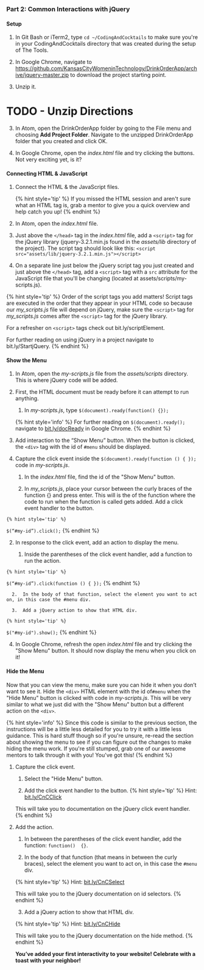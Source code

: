 ### Part 2: Common Interactions with jQuery

#### Setup

1.  In Git Bash or iTerm2, type `cd ~/CodingAndCocktails` to make sure you're in your CodingAndCocktails directory that was created during the setup of The Tools.

2. In Google Chrome, navigate to https://github.com/KansasCityWomeninTechnology/DrinkOrderApp/archive/jquery-master.zip to download the project starting point.

3. Unzip it. 

# TODO - Unzip Directions

3. In Atom, open the DrinkOrderApp folder by going to the File menu and choosing **Add Project Folder**. Navigate to the unzipped DrinkOrderApp folder that you created and click OK.

4.  In Google Chrome, open the _index.html_ file and try clicking the buttons.  Not very exciting yet, is it?
 
#### Connecting HTML & JavaScript

1. Connect the HTML & the JavaScript files.

    {% hint style='tip' %}
If you missed the HTML session and aren't sure what an HTML tag is, grab a mentor to give you a quick overview and help catch you up!
    {% endhint %}

  1.  In Atom, open the _index.html_ file.  
  
  2. Just above the `</head>` tag in the _index.html_ file, add a `<script>` tag for the jQuery library (jquery-3.2.1.min.js found in the _assets/lib_ directory of the project). The script tag should look like this: `<script src="assets/lib/jquery-3.2.1.min.js"></script>`

   3. On a separate line just below the jQuery script tag you just created and just above the `</head>` tag, add a `<script>` tag with a `src` attribute for the JavaScript file that you'll be changing (located at assets/scripts/my-scripts.js). 

   {% hint style='tip' %}
Order of the script tags you add matters! Script tags are executed in the order that they appear in your HTML code so because our _my_scripts.js_ file will depend on jQuery, make sure the `<script>` tag for _my_scripts.js_ comes after the `<script>` tag for the jQuery library.

For a refresher on `<script>` tags check out bit.ly/scriptElement.

For further reading on using jQuery in a project navigate to bit.ly/StartjQuery.
    {% endhint %}

#### Show the Menu
1.  In Atom, open the _my-scripts.js_ file from the _assets/scripts_ directory. This is where jQuery code will be added.

2.  First, the HTML document must be ready before it can attempt to run anything.  

    1. In _my-scripts.js_, type `$(document).ready(function() {});` 
    
    {% hint style='info' %}
For further reading on `$(document).ready();` navigate to [bit.ly/docReady](http://bit.ly/docReady) in Google Chrome.
    {% endhint %}

3. Add interaction to the “Show Menu” button.  When the button is clicked, the `<div>` tag with the id of `#menu` should be displayed.

  1.  Capture the click event inside the `$(document).ready(function () { });` code in _my-scripts.js_.

      1.  In the _index.html_ file, find the id of the "Show Menu" button.
      
      2.  In _my_scripts.js_, place your cursor between the curly braces of the function {} and press enter.  This will is the of the function where the code to run when the function is called gets added.  Add a click event handler to the button. 
      
    {% hint style='tip' %}
`$(“#my-id”).click();`
    {% endhint %}

  2.  In response to the click event, add an action to display the menu.

      1.  Inside the parentheses of the click event handler, add a function to run the action.
      
    {% hint style='tip' %}
`$(“#my-id”).click(function () { });`
    {% endhint %}

      2.  In the body of that function, select the element you want to act on, in this case the #menu div.
      
      3.  Add a jQuery action to show that HTML div.
      
    {% hint style='tip' %}
`$("#my-id").show();`
    {% endhint %}

4. In Google Chrome, refresh the open _index.html_ file and try clicking the "Show Menu" button.  It should now display the menu when you click on it!

#### Hide the Menu
Now that you can view the menu, make sure you can hide it when you don’t want to see it. Hide the `<div>` HTML element with the id of`#menu` when the "Hide Menu" button is clicked with code in _my-scripts.js_.  This will be very similar to what we just did with the "Show Menu" button but a different action on the `<div>`.

{% hint style='info' %}
Since this code is similar to the previous section, the instructions will be a little less detailed for you to try it with a little less guidance. This is hard stuff though so if you're unsure, re-read the section about showing the menu to see if you can figure out the changes to make hiding the menu work.  If you're still stumped, grab one of our awesome mentors to talk through it with you! You've got this!
{% endhint %}

1.  Capture the click event. 

    1.  Select the "Hide Menu" button.
    
    2.  Add the click event handler to the button. 
    {% hint style='tip' %}
    Hint: [bit.ly/CnCClick](http://bit.ly/CnCClick)
    
    This will take you to documentation on the jQuery click event handler.
    {% endhint %}

2.  Add the action.

    1.  In between the parentheses of the click event handler, add the function: `function()  {}`.
      
    2.  In the body of that function (that means in between the curly braces), select the element you want to act on, in this case the `#menu` div. 
    
    {% hint style='tip' %}
    Hint: [bit.ly/CnCSelect](http://bit.ly/CnCSelect)

    This will take you to the jQuery documentation on id selectors.
    {% endhint %}
    
    3.  Add a jQuery action to show that HTML div.
    
    {% hint style='tip' %}
    Hint: [bit.ly/CnCHide](http://bit.ly/CnCHide)
    
    This will take you to the jQuery documentation on the hide method.
    {% endhint %}

      **You’ve added your first interactivity to your website! Celebrate with a toast with your neighbor!**